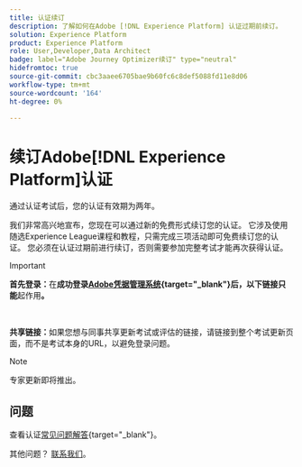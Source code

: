 ```yaml
---
title: 认证续订
description: 了解如何在Adobe [!DNL Experience Platform] 认证过期前续订。
solution: Experience Platform
product: Experience Platform
role: User,Developer,Data Architect
badge: label="Adobe Journey Optimizer续订" type="neutral"
hidefromtoc: true
source-git-commit: cbc3aaee6705bae9b60fc6c8def5088fd11e8d06
workflow-type: tm+mt
source-wordcount: '164'
ht-degree: 0%

---
```


# 续订Adobe[!DNL Experience Platform]认证

通过认证考试后，您的认证有效期为两年。

我们非常高兴地宣布，您现在可以通过新的免费形式续订您的认证。 它涉及使用随选Experience League课程和教程，只需完成三项活动即可免费续订您的认证。 您必须在认证过期前进行续订，否则需要参加完整考试才能再次获得认证。

>[!IMPORTANT]
>
>**首先登录：**&#x200B;在&#x200B;**成功登录[Adobe凭据管理系统](https://www.certmetrics.com/adobe){target="_blank"}后，以下链接只能**&#x200B;起作用&#x200B;**。**
>
><br>
>
>**共享链接：**&#x200B;如果您想与同事共享更新考试或评估的链接，请链接到整个考试更新页面，而不是考试本身的URL，以避免登录问题。

>[!NOTE]
>专家更新即将推出。

## 问题

查看认证[常见问题解答](https://experienceleague.adobe.com/docs/certification/certification/faq.html){target="_blank"}。

其他问题？ [联系我们](mailto:certif@adobe.com)。
